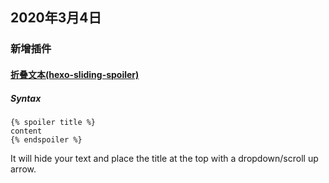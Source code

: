 ## 2020年3月4日

### 新增插件

#### [折叠文本(hexo-sliding-spoiler)](https://github.com/fletchto99/hexo-sliding-spoiler)

##### Syntax
```
{% spoiler title %}
content
{% endspoiler %}
```
It will hide your text and place the title at the top with a dropdown/scroll up arrow.